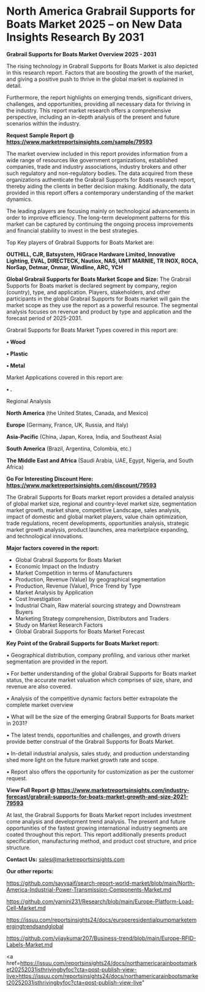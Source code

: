 # North America Grabrail Supports for Boats Market 2025 – on New Data Insights Research By 2031

<Strong> Grabrail Supports for Boats Market Overview 2025 - 2031</strong>

The rising technology in Grabrail Supports for Boats Market is also depicted in this research report. Factors that are boosting the growth of the market, and giving a positive push to thrive in the global market is explained in detail.

Furthermore, the report highlights on emerging trends, significant drivers, challenges, and opportunities, providing all necessary data for thriving in the industry. This report market research offers a comprehensive perspective, including an in-depth analysis of the present and future scenarios within the industry.

<strong>Request Sample Report @ <a href=https://www.marketreportsinsights.com/sample/79593>https://www.marketreportsinsights.com/sample/79593</a></strong>

The market overview included in this report provides information from a wide range of resources like government organizations, established companies, trade and industry associations, industry brokers and other such regulatory and non-regulatory bodies. The data acquired from these organizations authenticate the Grabrail Supports for Boats research report, thereby aiding the clients in better decision making. Additionally, the data provided in this report offers a contemporary understanding of the market dynamics.

The leading players are focusing mainly on technological advancements in order to improve efficiency. The long-term development patterns for this market can be captured by continuing the ongoing process improvements and financial stability to invest in the best strategies.

Top Key players of Grabrail Supports for Boats Market are:

<strong>OUTHILL, CJR, Batsystem, HiGrace Hardware Limited, Innovative Lighting, EVAL, DIRECTECK, Nautiox, NAS, UMT MARNIE, TR INOX, ROCA, NorSap, Detmar, Onmar, Windline, ARC, YCH</strong>

<strong><b>Global Grabrail Supports for Boats Market Scope and Size:</b></strong>
The Grabrail Supports for Boats market is declared segment by company, region (country), type, and application. Players, stakeholders, and other participants in the global Grabrail Supports for Boats market will gain the market scope as they use the report as a powerful resource. The segmental analysis focuses on revenue and product by type and application and the forecast period of 2025-2031.

Grabrail Supports for Boats Market Types covered in this report are:

<strong>• Wood

• Plastic

• Metal</strong>

Market Applications covered in this report are:

<strong>• .</strong> 

Regional Analysis

<strong>North America</strong> (the United States, Canada, and Mexico)

<strong>Europe</strong> (Germany, France, UK, Russia, and Italy)

<strong>Asia-Pacific</strong> (China, Japan, Korea, India, and Southeast Asia)

<strong>South America</strong> (Brazil, Argentina, Colombia, etc.)

<strong>The Middle East and Africa</strong> (Saudi Arabia, UAE, Egypt, Nigeria, and South Africa)

<strong>Go For Interesting Discount Here: <a href=https://www.marketreportsinsights.com/discount/79593>https://www.marketreportsinsights.com/discount/79593</a></strong>

The Grabrail Supports for Boats market report provides a detailed analysis of global market size, regional and country-level market size, segmentation market growth, market share, competitive Landscape, sales analysis, impact of domestic and global market players, value chain optimization, trade regulations, recent developments, opportunities analysis, strategic market growth analysis, product launches, area marketplace expanding, and technological innovations.

<strong><b>Major factors covered in the report:</b></strong>
<ul>
  <li>Global Grabrail Supports for Boats Market </li>
  <li>Economic Impact on the Industry</li>
  <li>Market Competition in terms of Manufacturers</li>
  <li>Production, Revenue (Value) by geographical segmentation</li>
  <li>Production, Revenue (Value), Price Trend by Type</li>
  <li>Market Analysis by Application</li>
  <li>Cost Investigation</li>
  <li>Industrial Chain, Raw material sourcing strategy and Downstream Buyers</li>
  <li>Marketing Strategy comprehension, Distributors and Traders</li>
  <li>Study on Market Research Factors</li>
  <li>Global Grabrail Supports for Boats Market Forecast</li>
</ul>

<strong><b>Key Point of the Grabrail Supports for Boats Market report:</b></strong>

• Geographical distribution, company profiling, and various other market segmentation are provided in the report.

• For better understanding of the global Grabrail Supports for Boats market status, the accurate market valuation which comprises of size, share, and revenue are also covered.

• Analysis of the competitive dynamic factors better extrapolate the complete market overview

• What will be the size of the emerging Grabrail Supports for Boats market in 2031?

• The latest trends, opportunities and challenges, and growth drivers provide better construal of the Grabrail Supports for Boats Market.

• In-detail industrial analysis, sales study, and production understanding shed more light on the future market growth rate and scope.

• Report also offers the opportunity for customization as per the customer request.

<strong><b>View Full Report @ <a href=https://www.marketreportsinsights.com/industry-forecast/grabrail-supports-for-boats-market-growth-and-size-2021-79593>https://www.marketreportsinsights.com/industry-forecast/grabrail-supports-for-boats-market-growth-and-size-2021-79593</a></b></strong>


At last, the Grabrail Supports for Boats Market report includes investment come analysis and development trend analysis. The present and future opportunities of the fastest growing international industry segments are coated throughout this report. This report additionally presents product specification, manufacturing method, and product cost structure, and price structure.

<strong>Contact Us:</strong>
sales@marketreportsinsights.com

<strong>Our other reports:</strong>

<a href=https://github.com/sayysaif/search-report-world-market/blob/main/North-America-Industrial-Power-Transmission-Components-Market.md>https://github.com/sayysaif/search-report-world-market/blob/main/North-America-Industrial-Power-Transmission-Components-Market.md</a>

<a href=https://github.com/yamini231/Research/blob/main/Europe-Platform-Load-Cell-Market.md>https://github.com/yamini231/Research/blob/main/Europe-Platform-Load-Cell-Market.md</a>

<a href=https://issuu.com/reportsinsights24/docs/europeresidentialpumpmarketemergingtrendsandglobal>https://issuu.com/reportsinsights24/docs/europeresidentialpumpmarketemergingtrendsandglobal</a>

<a href=https://github.com/vijaykumar207/Business-trend/blob/main/Europe-RFID-Labels-Market.md>https://github.com/vijaykumar207/Business-trend/blob/main/Europe-RFID-Labels-Market.md</a>

<a href=https://issuu.com/reportsinsights24/docs/northamericarainbootsmarket20252031isthrivingbyfoc?cta=post-publish-view-live>https://issuu.com/reportsinsights24/docs/northamericarainbootsmarket20252031isthrivingbyfoc?cta=post-publish-view-live</a>"
